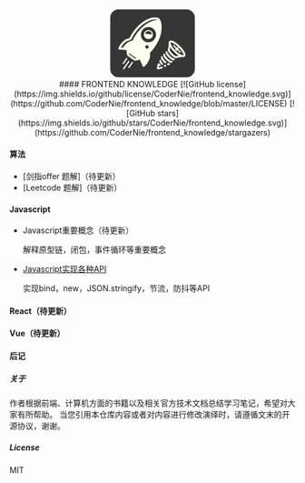 <div align="center">
    <img src="assets/pics/main.png" width="150px">
    <br>
#### FRONTEND KNOWLEDGE
[![GitHub license](https://img.shields.io/github/license/CoderNie/frontend_knowledge.svg)](https://github.com/CoderNie/frontend_knowledge/blob/master/LICENSE)  [![GitHub stars](https://img.shields.io/github/stars/CoderNie/frontend_knowledge.svg)](https://github.com/CoderNie/frontend_knowledge/stargazers)
</div>







#### 算法

* [剑指offer 题解]（待更新）
* [Leetcode 题解]（待更新）

#### Javascript

* Javascript重要概念（待更新）

    解释原型链，闭包，事件循环等重要概念

* [Javascript实现各种API](Javascript实现各种API.md)

    实现bind，new，JSON.stringify，节流，防抖等API

#### React（待更新）

#### Vue（待更新）

#### 后记
##### 关于
作者根据前端、计算机方面的书籍以及相关官方技术文档总结学习笔记，希望对大家有所帮助。
当您引用本仓库内容或者对内容进行修改演绎时，请遵循文末的开源协议，谢谢。
##### License
MIT